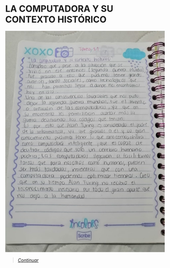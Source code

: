 # LA COMPUTADORA Y SU CONTEXTO HISTÓRICO

<img src="https://github.com/naomihuesca/Informatica/blob/main/Imagenes/1.jpeg" height="700" width="550">

> [*Continuar*](Tarea1.2.md)
